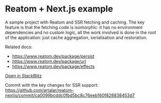 # Reatom + Next.js example

A sample project with Reatom and SSR fetching and caching. The key feature is that the fetching code is isomorphic: it has no environment dependencies and no custom logic, all the work involved is done in the root of the application: just cache aggregation, serialisation and restoration.

Related docs:

- https://www.reatom.dev/package/persist
- https://www.reatom.dev/package/url
- https://www.reatom.dev/package/effects

[Open in StackBlitz](https://stackblitz.com/github/artalar/reatom/tree/v3/examples/nextjs)

Commit with the key changes for SSR support: https://github.com/artalar/reatom-nextjs/commit/ca0099bcddc0fbd5bc8c76eeb160f828838453d7
